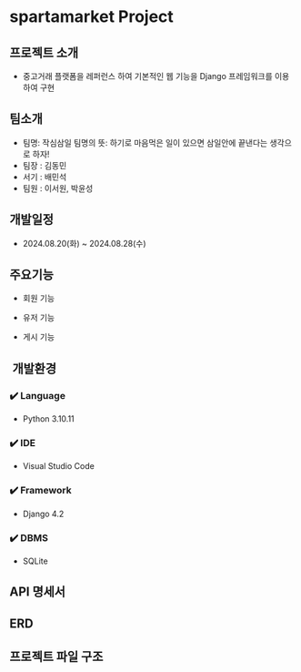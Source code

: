 #  spartamarket Project

##  프로젝트 소개
 - 중고거래 플랫폼을 레퍼런스 하여 기본적인 웹 기능을 Django 프레임워크를 이용하여 구현

##  팀소개
- 팀명: 작심삼일
  팀명의 뜻: 하기로 마음먹은 일이 있으면 삼일안에 끝낸다는 생각으로 하자!
- 팀장 : 김동민
- 서기 : 배민석
- 팀원 : 이서원, 박윤성

##  개발일정
- 2024.08.20(화) ~ 2024.08.28(수)

##  주요기능

- 회원 기능

- 유저 기능

- 게시 기능


## ️ 개발환경

### ✔️ Language
- Python 3.10.11

### ✔️ IDE
- Visual Studio Code

### ✔️ Framework
- Django 4.2

### ✔️  DBMS
- SQLite

##  API 명세서


##  ERD


##  프로젝트 파일 구조

